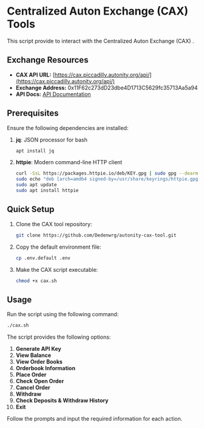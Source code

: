 # Centralized Auton Exchange (CAX) Tools

This script provide to interact with the Centralized Auton Exchange (CAX) .

## Exchange Resources

- **CAX API URL:** [https://cax.piccadilly.autonity.org/api/](https://cax.piccadilly.autonity.org/api/)
- **Exchange Address:** 0x11F62c273dD23dbe4D1713C5629fc35713Aa5a94
- **API Docs:** [API Documentation](https://cax.piccadilly.autonity.org/docs)

## Prerequisites

Ensure the following dependencies are installed:

1. **jq**: JSON processor for bash
   ```bash
   apt install jq
   ```

2. **httpie**: Modern command-line HTTP client
   ```bash
   curl -SsL https://packages.httpie.io/deb/KEY.gpg | sudo gpg --dearmor -o /usr/share/keyrings/httpie.gpg
   sudo echo "deb [arch=amd64 signed-by=/usr/share/keyrings/httpie.gpg] https://packages.httpie.io/deb ./" > /etc/apt/sources.list.d/httpie.list
   sudo apt update
   sudo apt install httpie
   ```

## Quick Setup

1. Clone the CAX tool repository:
   ```bash
   git clone https://github.com/Dedenwrg/autonity-cax-tool.git
   ```

2. Copy the default environment file:
   ```bash
   cp .env.default .env
   ```

3. Make the CAX script executable:
   ```bash
   chmod +x cax.sh
   ```

## Usage

Run the script using the following command:

```bash
./cax.sh
```

The script provides the following options:

1. **Generate API Key**
2. **View Balance**
3. **View Order Books**
4. **Orderbook Information**
5. **Place Order**
6. **Check Open Order**
7. **Cancel Order**
8. **Withdraw**
9. **Check Deposits & Withdraw History**
10. **Exit**

Follow the prompts and input the required information for each action.
